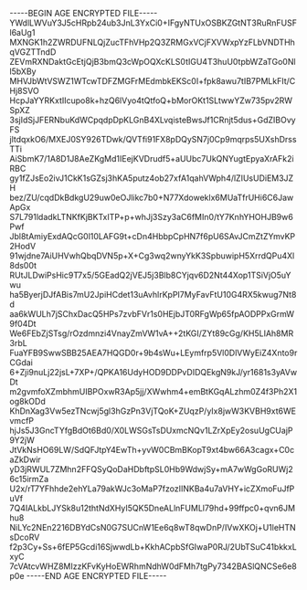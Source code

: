 -----BEGIN AGE ENCRYPTED FILE-----
YWdlLWVuY3J5cHRpb24ub3JnL3YxCi0+IFgyNTUxOSBKZGtNT3RuRnFUSFl6aUg1
MXNGK1h2ZWRDUFNLQjZucTFhVHp2Q3ZRMGxVCjFXVWxpYzFLbVNDTHhqVGZTTndD
ZEVmRXNDaktGcEtjQjB3bmQ3cWpOQXcKLS0tIGU4T3huU0tpbWZaTGo0Nll5bXBy
MHVJbWtVSWZ1WTcwTDFZMGFrMEdmbkEKSc0I+fpk8awu7tIB7PMLkFIt/CHj8SVO
HcpJaYYRKxtIIcupo8k+hzQ6lVyo4tQtfoQ+bMorOKt1SLtwwYZw735pv2RWSpXZ
3sjIdSjJFERNbuKdWCpqdpDpKLGnB4XLvqisteBwsJf1CRnjt5dus+GdZIBOvyFS
jltdqxkO6/MXEJ0SY926TDwk/QVTfi91FX8pDQySN7j0Cp9mqrps5UXshDrssTTi
AiSbmK7/1A8D1J8AeZKgMd1IEejKVDrudf5+aUUbc7UkQNYugtEpyaXrAFk2iRBC
gy1fZJsEo2ivJ1CkK1sGZsj3hKA5putz4ob27xfA1qahVWph4/lZIUsUDiEM3JZH
bez/ZU/cqdDkBdkgU29uw0eOJlikc7b0+N77Xdoweklx6MUaTfrUHi6C6JawApGx
S7L791ldadkLTNKfKjBKTxITP+p+whJj3Szy3aC6fMIn0/tY7KnhYHOHJB9w6Pwf
Jbl8tAmiyExdAQcG0l10LAFG9t+cDn4HbbpCpHN7f6pU6SAvJCmZtZYmvKP2HodV
91wjdne7AiUHVwhQbqDVN5p+X+Cg3wq2wnyYkK3SpbuwipH5XrrdQPu4Xl8ds00t
RUtJLDwiPsHic9T7x5/5GEadQ2jVEJ5j3Blb8CYjqv6D2Nt44Xop1TSiVjO5uYwu
ha5ByerjDJfABis7mU2JpiHCdet13uAvhlrKpPI7MyFavFtU10G4RX5kwug7Nt8d
aa6kWULh7jSChxDacQ5HPs7zvbFVr1s0HEjbJT0RFgWp65fpAODPPxGrmW9f04Dt
We6FEbZjSTsg/rOzdmnzi4VnayZmVW1vA++2tKGI/ZYt89cGg/KH5LIAh8MR3rbL
FuaYFB9SwwSBB25AEA7HQGD0r+9b4sWu+LEymfrp5Vl0DlVWyEiZ4Xnto9rCGdai
6+Zji9nuLj22jsL+7XP+/QPKA16UdyHOD9DDPvDIDQEkgN9kJ/yr1681s3yAVwDt
m2gvmfoXZmbhmUIBPOxwR3Ap5jj/XWwhm4+emBtKGqALzhm0Z4f3Ph2X1og8kODd
KhDnXag3Vw5ezTNcwj5gl3hGzPn3VjTQoK+ZUqzP/yIx8jwW3KVBH9xt6WEvmcfP
hjJs5J3GncTYfgBdOt6Bd0/X0LWSGsTsDUxmcNQv1LZrXpEy2osuUgCUajP9Y2jW
JtVkNsHO69LW/SdQFJtpY4EwTh+yvW0CBmBKopT9xt4bw66A3cagx+C0caZkDwir
yD3jRWUL7ZMhn2FFQSyQoDaHDbftpSL0Hb9WdwjSy+mA7wWgGoRUWj26c15irmZa
U2x/rT7YFhhde2ehYLa79akWJc3oMaP7fzozIINKBa4u7aVHY+icZXmoFuJfPuVf
7Q4IALkbLJYSk8u12thtNdXHyI5QK5DneALlnFUMLl79hd+99ffpc0+qvn6JMhu8
NiLYc2NEn2216DBYdCsN0G7SUCnW1Ee6q8wT8qwDnP/IVwXKOj+U1leHTNsDcoRV
f2p3Cy+Ss+6fEP5Gcdi16SjwwdLb+KkhACpbSfGIwaP0RJ/2UbTSuC41bkkxLxyC
7cVAtcvWHZ8MIzzKFvKyHoEWRhmNdhW0dFMh7tgPy7342BASlQNCSe6e8p0e
-----END AGE ENCRYPTED FILE-----

